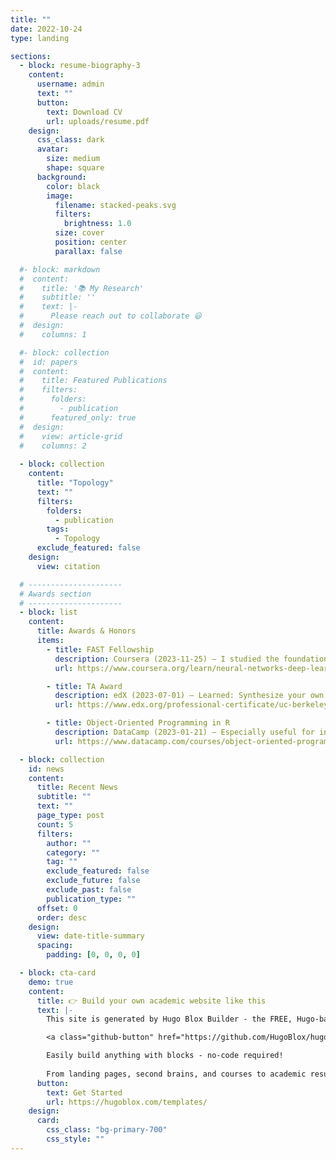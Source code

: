 ```yaml
---
title: ""
date: 2022-10-24
type: landing

sections:
  - block: resume-biography-3
    content:
      username: admin
      text: ""
      button:
        text: Download CV
        url: uploads/resume.pdf
    design:
      css_class: dark
      avatar:
        size: medium
        shape: square
      background:
        color: black
        image:
          filename: stacked-peaks.svg
          filters:
            brightness: 1.0
          size: cover
          position: center
          parallax: false

  #- block: markdown
  #  content:
  #    title: '📚 My Research'
  #    subtitle: ''
  #    text: |-
  #      Please reach out to collaborate 😃
  #  design:
  #    columns: 1

  #- block: collection
  #  id: papers
  #  content:
  #    title: Featured Publications
  #    filters:
  #      folders:
  #        - publication
  #      featured_only: true
  #  design:
  #    view: article-grid
  #    columns: 2
  
  - block: collection
    content:
      title: "Topology"
      text: ""
      filters:
        folders:
          - publication
        tags:
          - Topology
      exclude_featured: false
    design:
      view: citation

  # ---------------------
  # Awards section
  # ---------------------
  - block: list
    content:
      title: Awards & Honors
      items:
        - title: FAST Fellowship
          description: Coursera (2023-11-25) — I studied the foundational concept of neural networks and deep learning.
          url: https://www.coursera.org/learn/neural-networks-deep-learning

        - title: TA Award
          description: edX (2023-07-01) — Learned: Synthesize your own blockchain solutions, Apply blockchain fundamentals in real-world scenarios
          url: https://www.edx.org/professional-certificate/uc-berkeleyx-blockchain-fundamentals

        - title: Object-Oriented Programming in R
          description: DataCamp (2023-01-21) — Especially useful for industry-specific analyses, working with web APIs, and building GUIs.
          url: https://www.datacamp.com/courses/object-oriented-programming-with-s3-and-r6-in-r

  - block: collection
    id: news
    content:
      title: Recent News
      subtitle: ""
      text: ""
      page_type: post
      count: 5
      filters:
        author: ""
        category: ""
        tag: ""
        exclude_featured: false
        exclude_future: false
        exclude_past: false
        publication_type: ""
      offset: 0
      order: desc
    design:
      view: date-title-summary
      spacing:
        padding: [0, 0, 0, 0]

  - block: cta-card
    demo: true
    content:
      title: 👉 Build your own academic website like this
      text: |-
        This site is generated by Hugo Blox Builder - the FREE, Hugo-based open source website builder trusted by 250,000+ academics like you.

        <a class="github-button" href="https://github.com/HugoBlox/hugo-blox-builder" data-color-scheme="no-preference: light; light: light; dark: dark;" data-icon="octicon-star" data-size="large" data-show-count="true" aria-label="Star HugoBlox/hugo-blox-builder on GitHub">Star</a>

        Easily build anything with blocks - no-code required!
        
        From landing pages, second brains, and courses to academic resumés, conferences, and tech blogs.
      button:
        text: Get Started
        url: https://hugoblox.com/templates/
    design:
      card:
        css_class: "bg-primary-700"
        css_style: ""
---
```








